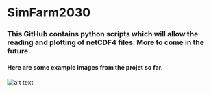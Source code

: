 
# SimFarm2030

### This GitHub contains python scripts which will allow the reading and plotting of netCDF4 files. More to come in the future.

#### Here are some example images from the projet so far. 


![alt text](https://raw.githubusercontent.com/AnBowell/SimFarm2030/master/Example_Images/Monthly_Temps_final.gif)


